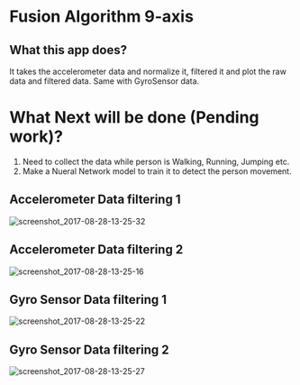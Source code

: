 # Fusion Algorithm 9-axis

## What this app does?
  It takes the accelerometer data and normalize it, filtered it and plot the raw data and filtered data.
  Same with GyroSensor data.
# What Next will be done (Pending work)?
  1. Need to collect the data while person is Walking, Running, Jumping etc.
  2. Make a Nueral Network model to train it to detect the person movement.
## Accelerometer Data filtering 1
  ![screenshot_2017-08-28-13-25-32](https://user-images.githubusercontent.com/31389262/29764458-ccb73316-8bf4-11e7-8922-8cc66cd2f7b0.png)
  ## Accelerometer Data filtering 2
  ![screenshot_2017-08-28-13-25-16](https://user-images.githubusercontent.com/31389262/29764462-ccbdc6fe-8bf4-11e7-8dbc-5712270277b1.png)
## Gyro Sensor Data filtering 1
  ![screenshot_2017-08-28-13-25-22](https://user-images.githubusercontent.com/31389262/29764459-ccb75594-8bf4-11e7-9e9f-fc21bae82b92.png)
  ## Gyro Sensor Data filtering 2
  ![screenshot_2017-08-28-13-25-27](https://user-images.githubusercontent.com/31389262/29764461-ccba1a54-8bf4-11e7-9cf9-ef93a754d278.png)
